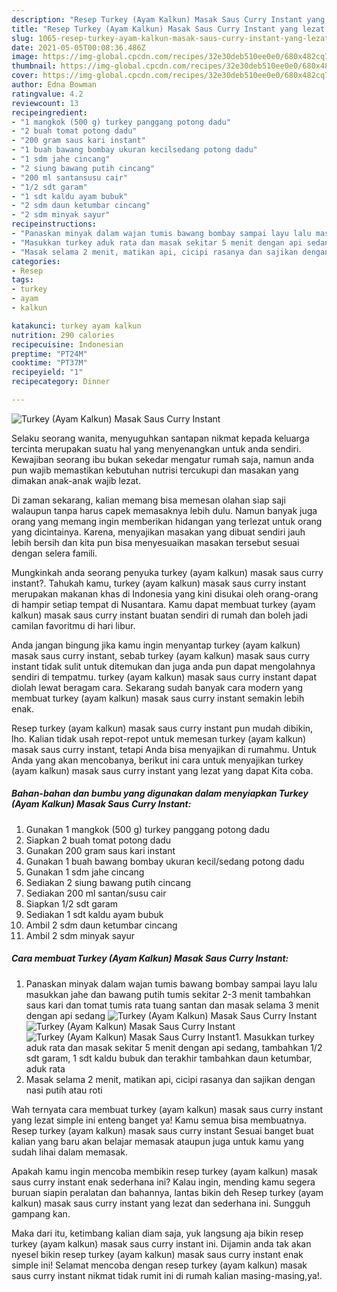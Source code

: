 ```yaml
---
description: "Resep Turkey (Ayam Kalkun) Masak Saus Curry Instant yang lezat dan Mudah Dibuat"
title: "Resep Turkey (Ayam Kalkun) Masak Saus Curry Instant yang lezat dan Mudah Dibuat"
slug: 1065-resep-turkey-ayam-kalkun-masak-saus-curry-instant-yang-lezat-dan-mudah-dibuat
date: 2021-05-05T00:08:36.486Z
image: https://img-global.cpcdn.com/recipes/32e30deb510ee0e0/680x482cq70/turkey-ayam-kalkun-masak-saus-curry-instant-foto-resep-utama.jpg
thumbnail: https://img-global.cpcdn.com/recipes/32e30deb510ee0e0/680x482cq70/turkey-ayam-kalkun-masak-saus-curry-instant-foto-resep-utama.jpg
cover: https://img-global.cpcdn.com/recipes/32e30deb510ee0e0/680x482cq70/turkey-ayam-kalkun-masak-saus-curry-instant-foto-resep-utama.jpg
author: Edna Bowman
ratingvalue: 4.2
reviewcount: 13
recipeingredient:
- "1 mangkok (500 g) turkey panggang potong dadu"
- "2 buah tomat potong dadu"
- "200 gram saus kari instant"
- "1 buah bawang bombay ukuran kecilsedang potong dadu"
- "1 sdm jahe cincang"
- "2 siung bawang putih cincang"
- "200 ml santansusu cair"
- "1/2 sdt garam"
- "1 sdt kaldu ayam bubuk"
- "2 sdm daun ketumbar cincang"
- "2 sdm minyak sayur"
recipeinstructions:
- "Panaskan minyak dalam wajan tumis bawang bombay sampai layu lalu masukkan jahe dan bawang putih tumis sekitar 2-3 menit tambahkan saus kari dan tomat tumis rata tuang santan dan masak selama 3 menit dengan api sedang"
- "Masukkan turkey aduk rata dan masak sekitar 5 menit dengan api sedang, tambahkan 1/2 sdt garam, 1 sdt kaldu bubuk dan terakhir tambahkan daun ketumbar, aduk rata"
- "Masak selama 2 menit, matikan api, cicipi rasanya dan sajikan dengan nasi putih atau roti"
categories:
- Resep
tags:
- turkey
- ayam
- kalkun

katakunci: turkey ayam kalkun 
nutrition: 290 calories
recipecuisine: Indonesian
preptime: "PT24M"
cooktime: "PT37M"
recipeyield: "1"
recipecategory: Dinner

---
```



![Turkey (Ayam Kalkun) Masak Saus Curry Instant](https://img-global.cpcdn.com/recipes/32e30deb510ee0e0/680x482cq70/turkey-ayam-kalkun-masak-saus-curry-instant-foto-resep-utama.jpg)

Selaku seorang wanita, menyuguhkan santapan nikmat kepada keluarga tercinta merupakan suatu hal yang menyenangkan untuk anda sendiri. Kewajiban seorang ibu bukan sekedar mengatur rumah saja, namun anda pun wajib memastikan kebutuhan nutrisi tercukupi dan masakan yang dimakan anak-anak wajib lezat.

Di zaman  sekarang, kalian memang bisa memesan olahan siap saji walaupun tanpa harus capek memasaknya lebih dulu. Namun banyak juga orang yang memang ingin memberikan hidangan yang terlezat untuk orang yang dicintainya. Karena, menyajikan masakan yang dibuat sendiri jauh lebih bersih dan kita pun bisa menyesuaikan masakan tersebut sesuai dengan selera famili. 



Mungkinkah anda seorang penyuka turkey (ayam kalkun) masak saus curry instant?. Tahukah kamu, turkey (ayam kalkun) masak saus curry instant merupakan makanan khas di Indonesia yang kini disukai oleh orang-orang di hampir setiap tempat di Nusantara. Kamu dapat membuat turkey (ayam kalkun) masak saus curry instant buatan sendiri di rumah dan boleh jadi camilan favoritmu di hari libur.

Anda jangan bingung jika kamu ingin menyantap turkey (ayam kalkun) masak saus curry instant, sebab turkey (ayam kalkun) masak saus curry instant tidak sulit untuk ditemukan dan juga anda pun dapat mengolahnya sendiri di tempatmu. turkey (ayam kalkun) masak saus curry instant dapat diolah lewat beragam cara. Sekarang sudah banyak cara modern yang membuat turkey (ayam kalkun) masak saus curry instant semakin lebih enak.

Resep turkey (ayam kalkun) masak saus curry instant pun mudah dibikin, lho. Kalian tidak usah repot-repot untuk memesan turkey (ayam kalkun) masak saus curry instant, tetapi Anda bisa menyajikan di rumahmu. Untuk Anda yang akan mencobanya, berikut ini cara untuk menyajikan turkey (ayam kalkun) masak saus curry instant yang lezat yang dapat Kita coba.

<!--inarticleads1-->

##### Bahan-bahan dan bumbu yang digunakan dalam menyiapkan Turkey (Ayam Kalkun) Masak Saus Curry Instant:

1. Gunakan 1 mangkok (500 g) turkey panggang potong dadu
1. Siapkan 2 buah tomat potong dadu
1. Gunakan 200 gram saus kari instant
1. Gunakan 1 buah bawang bombay ukuran kecil/sedang potong dadu
1. Gunakan 1 sdm jahe cincang
1. Sediakan 2 siung bawang putih cincang
1. Sediakan 200 ml santan/susu cair
1. Siapkan 1/2 sdt garam
1. Sediakan 1 sdt kaldu ayam bubuk
1. Ambil 2 sdm daun ketumbar cincang
1. Ambil 2 sdm minyak sayur




<!--inarticleads2-->

##### Cara membuat Turkey (Ayam Kalkun) Masak Saus Curry Instant:

1. Panaskan minyak dalam wajan tumis bawang bombay sampai layu lalu masukkan jahe dan bawang putih tumis sekitar 2-3 menit tambahkan saus kari dan tomat tumis rata tuang santan dan masak selama 3 menit dengan api sedang
<img src="https://img-global.cpcdn.com/steps/31eff78365247fe1/160x128cq70/turkey-ayam-kalkun-masak-saus-curry-instant-langkah-memasak-1-foto.jpg" alt="Turkey (Ayam Kalkun) Masak Saus Curry Instant"><img src="https://img-global.cpcdn.com/steps/ab683737d816aa84/160x128cq70/turkey-ayam-kalkun-masak-saus-curry-instant-langkah-memasak-1-foto.jpg" alt="Turkey (Ayam Kalkun) Masak Saus Curry Instant"><img src="https://img-global.cpcdn.com/steps/ff9386147c15562a/160x128cq70/turkey-ayam-kalkun-masak-saus-curry-instant-langkah-memasak-1-foto.jpg" alt="Turkey (Ayam Kalkun) Masak Saus Curry Instant">1. Masukkan turkey aduk rata dan masak sekitar 5 menit dengan api sedang, tambahkan 1/2 sdt garam, 1 sdt kaldu bubuk dan terakhir tambahkan daun ketumbar, aduk rata
1. Masak selama 2 menit, matikan api, cicipi rasanya dan sajikan dengan nasi putih atau roti




Wah ternyata cara membuat turkey (ayam kalkun) masak saus curry instant yang lezat simple ini enteng banget ya! Kamu semua bisa membuatnya. Resep turkey (ayam kalkun) masak saus curry instant Sesuai banget buat kalian yang baru akan belajar memasak ataupun juga untuk kamu yang sudah lihai dalam memasak.

Apakah kamu ingin mencoba membikin resep turkey (ayam kalkun) masak saus curry instant enak sederhana ini? Kalau ingin, mending kamu segera buruan siapin peralatan dan bahannya, lantas bikin deh Resep turkey (ayam kalkun) masak saus curry instant yang lezat dan sederhana ini. Sungguh gampang kan. 

Maka dari itu, ketimbang kalian diam saja, yuk langsung aja bikin resep turkey (ayam kalkun) masak saus curry instant ini. Dijamin anda tak akan nyesel bikin resep turkey (ayam kalkun) masak saus curry instant enak simple ini! Selamat mencoba dengan resep turkey (ayam kalkun) masak saus curry instant nikmat tidak rumit ini di rumah kalian masing-masing,ya!.

